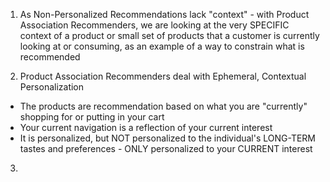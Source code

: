 <!-- Product Association Recommenders -->

1. As Non-Personalized Recommendations lack "context" - with Product Association Recommenders, we are looking at the very SPECIFIC context of a product or small set of products that a customer is currently looking at or consuming, as an example of a way to constrain what is recommended

2. Product Association Recommenders deal with Ephemeral, Contextual Personalization
  - The products are recommendation based on what you are "currently" shopping for or putting in your cart 
  - Your current navigation is a reflection of your current interest 
  - It is personalized, but NOT personalized to the individual's LONG-TERM tastes and preferences - ONLY personalized to your CURRENT interest 

3. 